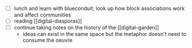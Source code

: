 - [ ] lunch and learn with blueconduit; look up how block associations work and affect communities
- [ ] reading [[digital-diasporas]]
- [ ] continue taking notes on the history of the [[digital-garden]]
	- ideas can exist in the same space but the metaphor doesn't need to consume the oeuvre